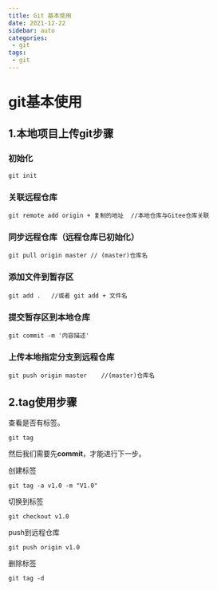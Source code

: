 ```yaml
---
title: Git 基本使用
date: 2021-12-22
sidebar: auto
categories: 
 - git
tags:
 - git
---
```



<!-- more -->
# git基本使用



## 1.本地项目上传git步骤

### 初始化

```
git init
```

### 关联远程仓库

```
git remote add origin + 复制的地址  //本地仓库与Gitee仓库关联
```

### 同步远程仓库（远程仓库已初始化）

```
git pull origin master // (master)仓库名
```

### 添加文件到暂存区

```
git add .   //或者 git add + 文件名
```

### 提交暂存区到本地仓库

```
git commit -m '内容描述'
```

### 上传本地指定分支到远程仓库

```
git push origin master    //(master)仓库名
```

## 2.tag使用步骤

查看是否有标签。

```
git tag
```

然后我们需要先**commit**，才能进行下一步。

创建标签

```
git tag -a v1.0 -m "V1.0"
```

切换到标签

```
git checkout v1.0
```

push到远程仓库

```
git push origin v1.0
```

删除标签

````
git tag -d
````

